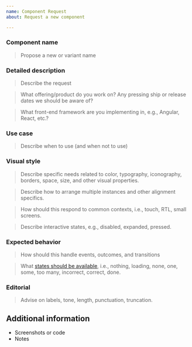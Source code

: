 ```yaml
---
name: Component Request
about: Request a new component

---
```


<!--
Before opening:

- [Search for duplicate or closed issues](https://github.com/SAP/fundamental/issues?utf8=✓&q=is%3Aissue)
- Read the [contributing guidelines](https://github.com/SAP/fundamental/tree/develop/.github/CONTRIBUTING.md)

Feature requests must include:
- As much detail as possible for what we should add and why it's important
- Relevant links to prior art, screenshots, or live demos whenever possible

-->

### Component name
> Propose a new or variant name


### Detailed description
> Describe the request

> What offering/product do you work on? Any pressing ship or release dates we should be aware of?

> What front-end framework are you implementing in, e.g., Angular, React, etc.?


### Use case
> Describe when to use (and when not to use)


### Visual style
> Describe specific needs related to color, typography, iconography, borders, space, size, and other visual properties.

> Describe how to arrange multiple instances and other alignment specifics.

> How should this respond to common contexts, i.e., touch, RTL, small screens.

> Describe interactive states, e.g., disabled, expanded, pressed.


### Expected behavior
> How should this handle events, outcomes, and transitions

> What [states should be available](https://medium.com/swlh/the-nine-states-of-design-5bfe9b3d6d85), i.e., nothing, loading, none, one, some, too many, incorrect, correct, done.


### Editorial
> Advise on labels, tone, length, punctuation, truncation.


## Additional information

* Screenshots or code
* Notes
